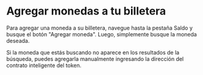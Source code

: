 # Agregar monedas a tu billetera

Para agregar una moneda a su billetera, navegue hasta la pestaña Saldo y busque el botón "Agregar moneda". Luego, simplemente busque la moneda deseada.

Si la moneda que estás buscando no aparece en los resultados de la búsqueda, puedes agregarla manualmente ingresando la dirección del contrato inteligente del token.